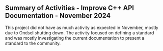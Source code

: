## Summary of Activities - Improve C++ API Documentation - November 2024

This project did not have as much activity as expected in November, mostly due
to Ondsel shutting down.  The activity focused on defining a standard and was
mostly investigating the current documentation to present a standard to the
community.

